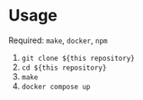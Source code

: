 # Usage

Required: `make`, `docker`, `npm`

1. `git clone ${this repository}`
2. `cd ${this repository}`
3. `make`
4. `docker compose up`
